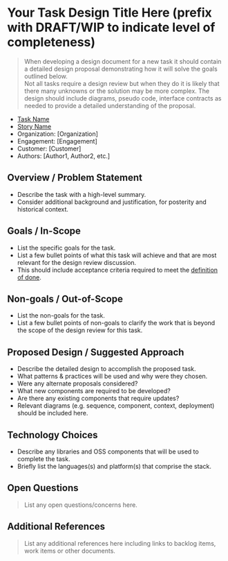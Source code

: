 # Your Task Design Title Here (prefix with DRAFT/WIP to indicate level of completeness)

> When developing a design document for a new task it should contain a detailed design proposal demonstrating how it will solve the goals outlined below.  
> Not all tasks require a design review but when they do it is likely that there many unknowns or the solution may be more complex.
> The design should include diagrams, pseudo code, interface contracts as needed to provide a detailed understanding of the proposal.

* [Task Name](http://link-to-task-work-item)
* [Story Name](http://link-to-story-work-item)
* Organization: [Organization]
* Engagement: [Engagement]
* Customer: [Customer]
* Authors: [Author1, Author2, etc.]

## Overview / Problem Statement

- Describe the task with a high-level summary. 
- Consider additional background and justification, for posterity and historical context.

## Goals / In-Scope

- List the specific goals for the task.
- List a few bullet points of what this task will achieve and that are most relevant for the design review discussion.
- This should include acceptance criteria required to meet the [definition of done](../../team-agreements/definition-of-done/).

## Non-goals / Out-of-Scope

- List the non-goals for the task.  
- List a few bullet points of non-goals to clarify the work that is beyond the scope of the design review for this task.

## Proposed Design / Suggested Approach

- Describe the detailed design to accomplish the proposed task. 
- What patterns & practices will be used and why were they chosen.  
- Were any alternate proposals considered?  
- What new components are required to be developed? 
- Are there any existing components that require updates?
- Relevant diagrams (e.g. sequence, component, context, deployment) should be included here.

## Technology Choices 

- Describe any libraries and OSS components that will be used to complete the task. 
- Briefly list the languages(s) and platform(s) that comprise the stack.

## Open Questions 

> List any open questions/concerns here. 

## Additional References 

> List any additional references here including links to backlog items, work items or other documents.
